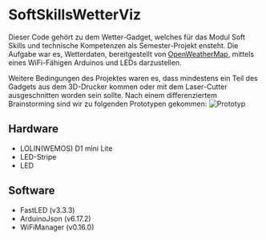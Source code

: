 # SoftSkillsWetterViz

Dieser Code gehört zu dem Wetter-Gadget, welches für das Modul Soft Skills und technische Kompetenzen als Semester-Projekt ensteht. Die Aufgabe war es, Wetterdaten, bereitgestellt von [OpenWeatherMap](https://openweathermap.org/), mittels eines WiFi-Fähigen Arduinos und LEDs darzustellen.

Weitere Bedingungen des Projektes waren es, dass mindestens ein Teil des Gadgets aus dem 3D-Drucker kommen oder mit dem Laser-Cutter ausgeschnitten worden sein sollte. Nach einem differenziertem Brainstorming sind wir zu folgenden Prototypen gekommen:
![Prototyp](https://user-images.githubusercontent.com/32594337/112378671-7f89bf80-8ce7-11eb-89aa-254b4fed2ed3.jpg)

## Hardware
- LOLIN(WEMOS) D1 mini Lite 
- LED-Stripe
- LED

## Software
- FastLED (v3.3.3)
- ArduinoJson (v6.17.2)
- WiFiManager (v0.16.0)
